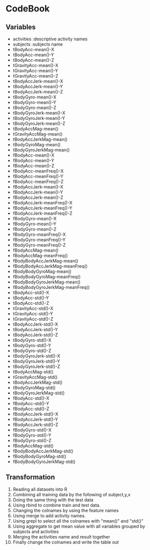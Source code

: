 # CodeBook
## Variables
 - activities :descriptive activity names
 - subjects   :subjects name
 - tBodyAcc-mean()-X
 - tBodyAcc-mean()-Y
 - tBodyAcc-mean()-Z
 - tGravityAcc-mean()-X
 - tGravityAcc-mean()-Y
 - tGravityAcc-mean()-Z
 - tBodyAccJerk-mean()-X
 - tBodyAccJerk-mean()-Y
 - tBodyAccJerk-mean()-Z
 - tBodyGyro-mean()-X
 - tBodyGyro-mean()-Y
 - tBodyGyro-mean()-Z
 - tBodyGyroJerk-mean()-X
 - tBodyGyroJerk-mean()-Y
 - tBodyGyroJerk-mean()-Z
 - tBodyAccMag-mean()
 - tGravityAccMag-mean()
 - tBodyAccJerkMag-mean()
 - tBodyGyroMag-mean()
 - tBodyGyroJerkMag-mean()
 - fBodyAcc-mean()-X
 - fBodyAcc-mean()-Y
 - fBodyAcc-mean()-Z
 - fBodyAcc-meanFreq()-X
 - fBodyAcc-meanFreq()-Y
 - fBodyAcc-meanFreq()-Z
 - fBodyAccJerk-mean()-X
 - fBodyAccJerk-mean()-Y
 - fBodyAccJerk-mean()-Z
 - fBodyAccJerk-meanFreq()-X
 - fBodyAccJerk-meanFreq()-Y
 - fBodyAccJerk-meanFreq()-Z
 - fBodyGyro-mean()-X
 - fBodyGyro-mean()-Y
 - fBodyGyro-mean()-Z
 - fBodyGyro-meanFreq()-X
 - fBodyGyro-meanFreq()-Y
 - fBodyGyro-meanFreq()-Z
 - fBodyAccMag-mean()
 - fBodyAccMag-meanFreq()
 - fBodyBodyAccJerkMag-mean()
 - fBodyBodyAccJerkMag-meanFreq()
 - fBodyBodyGyroMag-mean()
 - fBodyBodyGyroMag-meanFreq()
 - fBodyBodyGyroJerkMag-mean()
 - fBodyBodyGyroJerkMag-meanFreq()
 - tBodyAcc-std()-X
 - tBodyAcc-std()-Y
 - tBodyAcc-std()-Z
 - tGravityAcc-std()-X
 - tGravityAcc-std()-Y
 - tGravityAcc-std()-Z
 - tBodyAccJerk-std()-X
 - tBodyAccJerk-std()-Y
 - tBodyAccJerk-std()-Z
 - tBodyGyro-std()-X
 - tBodyGyro-std()-Y
 - tBodyGyro-std()-Z
 - tBodyGyroJerk-std()-X
 - tBodyGyroJerk-std()-Y
 - tBodyGyroJerk-std()-Z
 - tBodyAccMag-std()
 - tGravityAccMag-std()
 - tBodyAccJerkMag-std()
 - tBodyGyroMag-std()
 - tBodyGyroJerkMag-std()
 - fBodyAcc-std()-X
 - fBodyAcc-std()-Y
 - fBodyAcc-std()-Z
 - fBodyAccJerk-std()-X
 - fBodyAccJerk-std()-Y
 - fBodyAccJerk-std()-Z
 - fBodyGyro-std()-X
 - fBodyGyro-std()-Y
 - fBodyGyro-std()-Z
 - fBodyAccMag-std()
 - fBodyBodyAccJerkMag-std()
 - fBodyBodyGyroMag-std()
 - fBodyBodyGyroJerkMag-std()

## Transformation
1. Reading all datasets into R
2. Combining all training data by the following of subject,y,x
3. Doing the same thing with the test data
4. Using rbind to combine train and test data.
5. Changing the colnames by using the feature names
6. Using merge to add activity names.
7. Using grepl to select all the colnames with "mean()" and "std()"
8. Using aggregate to get mean value with all variables grouped by subjects and activities
9. Merging the activities name and result together
10. Finally change the colnames and write the table out






